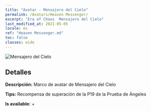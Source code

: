 ```yaml
---
title: "Avatar - Mensajero del Cielo"
permalink: /Avatars/Heaven Messenger/
excerpt: "Era of Chaos  Mensajero del Cielo"
last_modified_at: 2021-05-05
locale: es
ref: "Heaven Messenger.md"
toc: false
classes: wide
---
```

 ![Mensajero del Cielo](/images/a/avatarFrame_43.png)

## Detalles

 **Descripción:** Marco de avatar de Mensajero del Cielo 

 **Tips:** Recompensa de superación de la P19 de la Prueba de Ángeles 

 **Is available:**  + 

